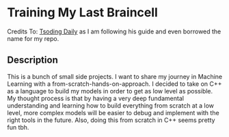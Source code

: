 # Training My Last Braincell

Credits To: [Tsoding Daily](https://www.youtube.com/@TsodingDaily) as I am following his guide and even borrowed the name for my repo.

## Description

This is a bunch of small side projects. I want to share my journey in Machine Learning with a from-scratch-hands-on-approach. I decided to take on C++ as a language to build my models in order to get as low level as possible. My thought process is that by having a very deep fundamental understanding and learning how to build everything from scratch at a low level, more complex models will be easier to debug and implement with the right tools in the future. Also, doing this from scratch in C++ seems pretty fun tbh.
